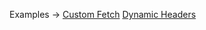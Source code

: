 <p class="ExampleLinks">Examples <span class="ExampleLinksTitleSeparator">-></span> <a href="../../examples/custom-fetch">Custom Fetch</a> <span class="ExampleLinksSeparator"></span> <a href="../../examples/dynamic-headers">Dynamic Headers</a></p>
